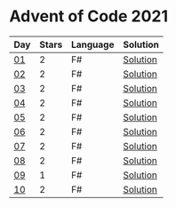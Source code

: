 # Advent of Code 2021

| Day | Stars | Language | Solution |
| --- | ----- | -------- | -------- |
| [01](https://adventofcode.com/2021/day/01) | 2 | F# | [Solution](./01) |
| [02](https://adventofcode.com/2021/day/02) | 2 | F# | [Solution](./02) |
| [03](https://adventofcode.com/2021/day/03) | 2 | F# | [Solution](./03) |
| [04](https://adventofcode.com/2021/day/04) | 2 | F# | [Solution](./04) |
| [05](https://adventofcode.com/2021/day/05) | 2 | F# | [Solution](./05) |
| [06](https://adventofcode.com/2021/day/06) | 2 | F# | [Solution](./06) |
| [07](https://adventofcode.com/2021/day/07) | 2 | F# | [Solution](./07) |
| [08](https://adventofcode.com/2021/day/08) | 2 | F# | [Solution](./08) |
| [09](https://adventofcode.com/2021/day/09) | 1 | F# | [Solution](./09) |
| [10](https://adventofcode.com/2021/day/10) | 2 | F# | [Solution](./10) |
